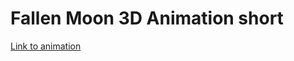 # Fallen Moon 3D Animation short
[Link to animation](https://you.stonybrook.edu/334nhossain/final/)
